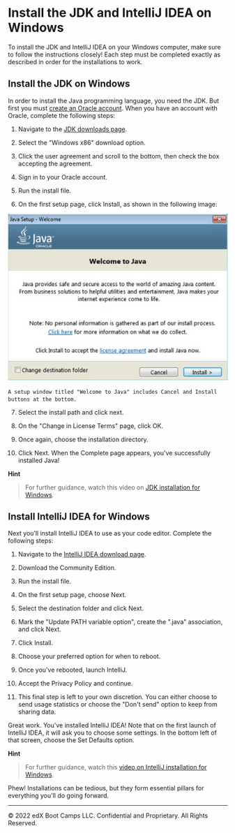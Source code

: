 # Install the JDK and IntelliJ IDEA on Windows

To install the JDK and IntelliJ IDEA on your Windows computer, make sure to follow the instructions closely! Each step must be completed exactly as described in order for the installations to work.

## Install the JDK on Windows

In order to install the Java programming language, you need the JDK. But first you must [create an Oracle account](https://docs.oracle.com/en/cloud/get-started/subscriptions-cloud/csgsg/get-oracle-com-account.html). When you have an account with Oracle, complete the following steps:

1. Navigate to the [JDK downloads page](https://www.oracle.com/technetwork/java/javase/downloads/jdk8-downloads-2133151.html).

2. Select the "Windows x86" download option.

3. Click the user agreement and scroll to the bottom, then check the box accepting the agreement.

4. Sign in to your Oracle account.

5. Run the install file.

6. On the first setup page, click Install, as shown in the following image:

![](../Images/300-install-1.png)

`A setup window titled "Welcome to Java" includes Cancel and Install buttons at the bottom.`

7. Select the install path and click next.

8. On the "Change in License Terms" page, click OK.

9. Once again, choose the installation directory.

10. Click Next. When the Complete page appears, you've successfully installed Java!

**Hint**

> For further guidance, watch this video on [JDK installation for Windows](https://youtu.be/o25N3nb_yiM).

## Install IntelliJ IDEA for Windows

Next you’ll install IntelliJ IDEA to use as your code editor. Complete the following steps:

1. Navigate to the [IntelliJ IDEA download page](https://www.jetbrains.com/idea/download/#section=windows).

2. Download the Community Edition.

3. Run the install file.

4. On the first setup page, choose Next.

5. Select the destination folder and click Next.

6. Mark the "Update PATH variable option", create the ".java" association, and click Next.

7. Click Install.

8. Choose your preferred option for when to reboot.

9. Once you've rebooted, launch IntelliJ.

10. Accept the Privacy Policy and continue.

11. This final step is left to your own discretion. You can either choose to send usage statistics or choose the "Don't send" option to keep from sharing data.

Great work. You've installed IntelliJ IDEA! Note that on the first launch of IntelliJ IDEA, it will ask you to choose some settings. In the bottom left of that screen, choose the Set Defaults option.

**Hint**

> For further guidance, watch this [video on IntelliJ installation for Windows](https://youtu.be/JOc9lVFVQso).

Phew! Installations can be tedious, but they form essential pillars for everything you'll do going forward.

---
© 2022 edX Boot Camps LLC. Confidential and Proprietary. All Rights Reserved.
